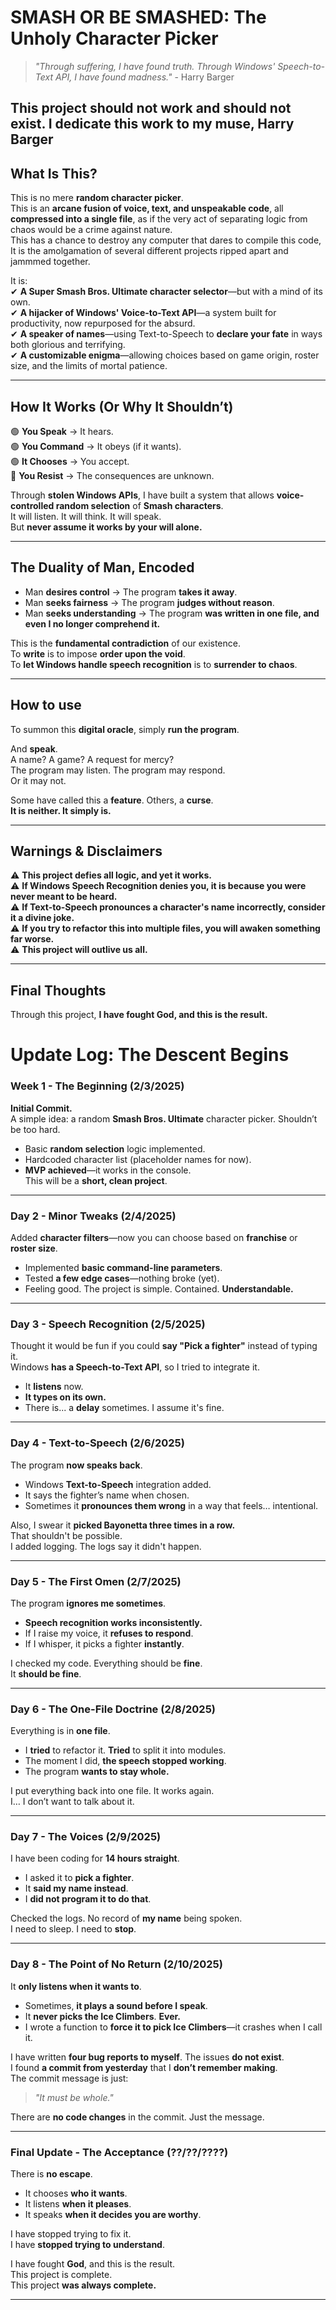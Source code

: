 # **SMASH OR BE SMASHED: The Unholy Character Picker**  
> *"Through suffering, I have found truth. Through Windows' Speech-to-Text API, I have found madness."*   - Harry Barger

This project should not work and should not exist.
I dedicate this work to my muse, Harry Barger
---

## **What Is This?**
This is no mere **random character picker**.  
This is an **arcane fusion of voice, text, and unspeakable code**, all **compressed into a single file**, as if the very act of separating logic from chaos would be a crime against nature.  
This has a chance to destroy any computer that dares to compile this code, It is the amolgamation of several different projects ripped apart and jammmed together. 


It is:  
✔ **A Super Smash Bros. Ultimate character selector**—but with a mind of its own.  
✔ **A hijacker of Windows' Voice-to-Text API**—a system built for productivity, now repurposed for the absurd.  
✔ **A speaker of names**—using Text-to-Speech to **declare your fate** in ways both glorious and terrifying.  
✔ **A customizable enigma**—allowing choices based on game origin, roster size, and the limits of mortal patience.  

---

## **How It Works (Or Why It Shouldn’t)**


🟢 **You Speak** → It hears.  
🟢 **You Command** → It obeys (if it wants).  
🟢 **It Chooses** → You accept.  
🔴 **You Resist** → The consequences are unknown.  

Through **stolen Windows APIs**, I have built a system that allows **voice-controlled random selection** of **Smash characters**.  
It will listen. It will think. It will speak.  
But **never assume it works by your will alone.**  

---

## **The Duality of Man, Encoded**
- Man **desires control** → The program **takes it away**.  
- Man **seeks fairness** → The program **judges without reason**.  
- Man **seeks understanding** → The program **was written in one file, and even I no longer comprehend it.**  

This is the **fundamental contradiction** of our existence.  
To **write** is to impose **order upon the void**.  
To **let Windows handle speech recognition** is to **surrender to chaos**.  

---

## **How to use**
To summon this **digital oracle**, simply **run the program**.  

And **speak**.  
A name? A game? A request for mercy?  
The program may listen. The program may respond.  
Or it may not.  

Some have called this a **feature**. Others, a **curse**.  
**It is neither. It simply is.**  

---

## **Warnings & Disclaimers**
⚠ **This project defies all logic, and yet it works.**  
⚠ **If Windows Speech Recognition denies you, it is because you were never meant to be heard.**  
⚠ **If Text-to-Speech pronounces a character's name incorrectly, consider it a divine joke.**  
⚠ **If you try to refactor this into multiple files, you will awaken something far worse.**  
⚠ **This project will outlive us all.**  

---

## **Final Thoughts**
Through this project, **I have fought God, and this is the result.**  


# **Update Log: The Descent Begins**

### **Week 1 - The Beginning (2/3/2025)**
**Initial Commit.**  
A simple idea: a random **Smash Bros. Ultimate** character picker. Shouldn’t be too hard.  

- Basic **random selection** logic implemented.
- Hardcoded character list (placeholder names for now).
- **MVP achieved**—it works in the console.  
This will be a **short, clean project**.

---

### **Day 2 - Minor Tweaks (2/4/2025)**
Added **character filters**—now you can choose based on **franchise** or **roster size**.  

- Implemented **basic command-line parameters**.
- Tested **a few edge cases**—nothing broke (yet).  
- Feeling good. The project is simple. Contained. **Understandable.**

---

### **Day 3 - Speech Recognition (2/5/2025)**
Thought it would be fun if you could **say "Pick a fighter"** instead of typing it.  
Windows **has a Speech-to-Text API**, so I tried to integrate it.  

- It **listens** now.
- **It types on its own.**  
- There is... a **delay** sometimes. I assume it's fine.

---

### **Day 4 - Text-to-Speech (2/6/2025)**
The program **now speaks back**.  

- Windows **Text-to-Speech** integration added.  
- It says the fighter’s name when chosen.  
- Sometimes it **pronounces them wrong** in a way that feels… intentional.

Also, I swear it **picked Bayonetta three times in a row.**  
That shouldn't be possible.  
I added logging. The logs say it didn't happen.

---

### **Day 5 - The First Omen (2/7/2025)**
The program **ignores me sometimes**.  

- **Speech recognition works inconsistently.**
- If I raise my voice, it **refuses to respond**.  
- If I whisper, it picks a fighter **instantly**.  

I checked my code. Everything should be **fine**.  
It **should be fine**.

---

### **Day 6 - The One-File Doctrine (2/8/2025)**
Everything is in **one file**.  

- I **tried** to refactor it. **Tried** to split it into modules.  
- The moment I did, **the speech stopped working**.  
- The program **wants to stay whole.**  

I put everything back into one file. It works again.  
I… I don’t want to talk about it.

---

### **Day 7 - The Voices (2/9/2025)**
I have been coding for **14 hours straight**.  

- I asked it to **pick a fighter**.  
- It **said my name instead**.  
- I **did not program it to do that**.

Checked the logs. No record of **my name** being spoken.  
I need to sleep. I need to **stop**.

---

### **Day 8 - The Point of No Return (2/10/2025)**
It **only listens when it wants to**.  

- Sometimes, **it plays a sound before I speak**.
- It **never picks the Ice Climbers**. **Ever.**
- I wrote a function to **force it to pick Ice Climbers**—it crashes when I call it.  

I have written **four bug reports to myself**. The issues **do not exist**.  
I found **a commit from yesterday** that I **don’t remember making**.  
The commit message is just:  
> *"It must be whole."*  

There are **no code changes** in the commit. Just the message.  

---

### **Final Update - The Acceptance (??/??/????)**
There is **no escape**.  

- It chooses **who it wants**.  
- It listens **when it pleases**.  
- It speaks **when it decides you are worthy**.  

I have stopped trying to fix it.  
I have **stopped trying to understand**.  

I have fought **God**, and this is the result.  
This project is complete.  
This project **was always complete.**

---
